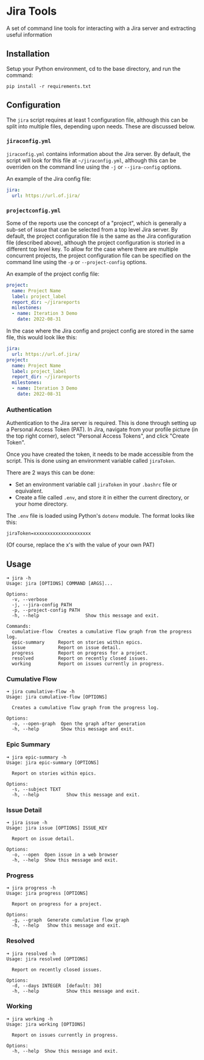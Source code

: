 # Jira Tools

A set of command line tools for interacting with a Jira server and extracting useful information

## Installation

Setup your Python environment, cd to the base directory, and run the command:

```
pip install -r requirements.txt
```

## Configuration

The `jira` script requires at least 1 configuration file, although this can be split into multiple files, depending upon needs. These are discussed below.

### `jiraconfig.yml`

`jiraconfig.yml` contains information about the Jira server. By default, the script will look for this file at `~/jiraconfig.yml`, although this can be overriden on the command line using the `-j` or `--jira-config` options.

An example of the Jira config file:

```yaml
jira:
  url: https://url.of.jira/
```

### `projectconfig.yml`

Some of the reports use the concept of a "project", which is generally a sub-set of issue that can be selected from a top level Jira server. By default, the project configuration file is the same as the Jira configuration file (described above), although the project configuration is storied in a different top level key. To allow for the case where there are multiple concurrent projects, the project configuration file can be specified on the command line using the `-p` or `--project-config` options.

An example of the project config file:

```yaml
project:
  name: Project Name
  label: project_label
  report_dir: ~/jirareports
  milestones:
  - name: Iteration 3 Demo
    date: 2022-08-31
```

In the case where the Jira config and project config are stored in the same file, this would look like this:

```yaml
jira:
  url: https://url.of.jira/
project:
  name: Project Name
  label: project_label
  report_dir: ~/jirareports
  milestones:
  - name: Iteration 3 Demo
    date: 2022-08-31
```

### Authentication

Authentication to the Jira server is required. This is done through setting up a Personal Access Token (PAT). In Jira, navigate from your profile picture (in the top right corner), select "Personal Access Tokens", and click "Create Token".

Once you have created the token, it needs to be made accessible from the script. This is done using an environment variable called `jiraToken`.

There are 2 ways this can be done:
* Set an environment variable call `jiraToken` in your `.bashrc` file or equivalent.
* Create a file called `.env`, and store it in either the current directory, or your home directory.

The `.env` file is loaded using Python's `dotenv` module. The format looks like this:

```
jiraToken=xxxxxxxxxxxxxxxxxxxxx
```

(Of course, replace the x's with the value of your own PAT)

## Usage

```
➜ jira -h
Usage: jira [OPTIONS] COMMAND [ARGS]...

Options:
  -v, --verbose
  -j, --jira-config PATH
  -p, --project-config PATH
  -h, --help                 Show this message and exit.

Commands:
  cumulative-flow  Creates a cumulative flow graph from the progress log.
  epic-summary     Report on stories within epics.
  issue            Report on issue detail.
  progress         Report on progress for a project.
  resolved         Report on recently closed issues.
  working          Report on issues currently in progress.
```

### Cumulative Flow

```
➜ jira cumulative-flow -h
Usage: jira cumulative-flow [OPTIONS]

  Creates a cumulative flow graph from the progress log.

Options:
  -o, --open-graph  Open the graph after generation
  -h, --help        Show this message and exit.
```

### Epic Summary

```
➜ jira epic-summary -h   
Usage: jira epic-summary [OPTIONS]

  Report on stories within epics.

Options:
  -s, --subject TEXT
  -h, --help          Show this message and exit.
```

### Issue Detail

```
➜ jira issue -h
Usage: jira issue [OPTIONS] ISSUE_KEY

  Report on issue detail.

Options:
  -o, --open  Open issue in a web browser
  -h, --help  Show this message and exit.
```

### Progress

```
➜ jira progress -h    
Usage: jira progress [OPTIONS]

  Report on progress for a project.

Options:
  -g, --graph  Generate cumulative flow graph
  -h, --help   Show this message and exit.
```

### Resolved

```
➜ jira resolved -h
Usage: jira resolved [OPTIONS]

  Report on recently closed issues.

Options:
  -d, --days INTEGER  [default: 30]
  -h, --help          Show this message and exit.
```

### Working

```
➜ jira working -h
Usage: jira working [OPTIONS]

  Report on issues currently in progress.

Options:
  -h, --help  Show this message and exit.
```